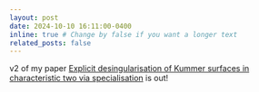 ```yaml
---
layout: post
date: 2024-10-10 16:11:00-0400
inline: true # Change by false if you want a longer text 
related_posts: false
---
```


v2 of my paper <a  href="https://arxiv.org/abs/2409.04532">Explicit desingularisation of Kummer surfaces in characteristic two via specialisation</a> is out!